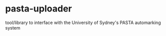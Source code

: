 pasta-uploader
==============

tool/library to interface with the University of Sydney's PASTA automarking system
